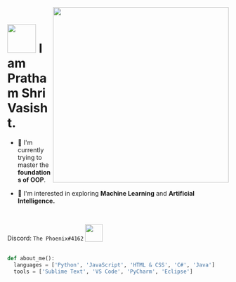 <img align='right' src="https://media.giphy.com/media/wwg1suUiTbCY8H8vIA/giphy-downsized-large.gif" width="400"> 

<h1><img src='https://pngimg.com/uploads/hello/hello_PNG8.png' width='65' styke='inline'> I am Pratham Shri Vasisht.</h1>

- 🌱 I'm currently trying to master the <b>foundations of OOP</b>.

- 🚀 I'm interested in exploring <b>Machine Learning</b> and <b>Artificial Intelligence.</b>


<br>

Discord: `The Phoenix#4162` <img src='https://pbs.twimg.com/media/DmKNuMwXsAAE2qO.png' width=40 style="vertical-align:bottom">
<br><br>
```python
def about_me():
  languages = ['Python', 'JavaScript', 'HTML & CSS', 'C#', 'Java']
  tools = ['Sublime Text', 'VS Code', 'PyCharm', 'Eclipse']
```
  <br>
